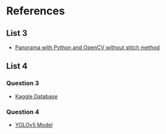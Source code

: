# References

## List 3

- [Panorama with Python and OpenCV without stitch method](https://datahacker.rs/005-how-to-create-a-panorama-image-using-opencv-with-python/)

## List 4

### Question 3

- [Kaggle Database](https://www.kaggle.com/datasets/mattop/ai-cat-and-dog-images-dalle-mini?resource=download)

### Question 4

- [YOLOv5 Model](https://github.com/ultralytics/yolov5/releases/download/v7.0/yolov5s.pt)
